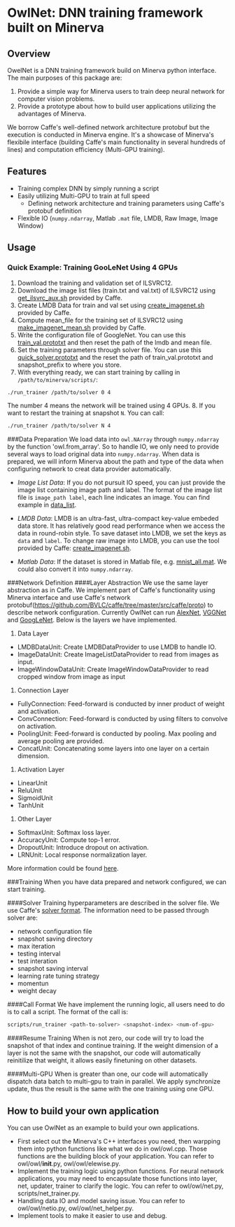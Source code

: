 # OwlNet: DNN training framework built on Minerva

## Overview
OwelNet is a DNN training framework build on Minerva python interface. The main purposes of this package are:
1. Provide a simple way for Minerva users to train deep neural network for computer vision problems.
2. Provide a prototype about how to build user applications utilizing the advantages of Minerva.

We borrow Caffe's well-defined network architecture protobuf but the execution is conducted in Minerva engine. It's a showcase of Minerva's flexibile interface (building Caffe's main functionality in several hundreds of lines) and computation efficiency (Multi-GPU training). 

## Features
* Training complex DNN by simply running a script
* Easily utilizing Multi-GPU to train at full speed
  * Defining network architecture and training parameters using Caffe's protobuf definition
* Flexible IO (`numpy.ndarray`, Matlab `.mat` file, LMDB, Raw Image, Image Window)

## Usage
### Quick Example: Training GooLeNet Using 4 GPUs
  1. Download the training and validation set of ILSVRC12.
  2. Download the image list files (train.txt and val.txt) of ILSVRC12 using [get_ilsvrc_aux.sh](https://github.com/BVLC/caffe/blob/master/data/ilsvrc12/get_ilsvrc_aux.sh) provided by Caffe.
  3. Create LMDB Data for train and val set using [create_imagenet.sh](https://github.com/BVLC/caffe/blob/master/examples/imagenet/create_imagenet.sh) provided by Caffe.
  4. Compute mean_file for the training set of ILSVRC12 using [make_imagenet_mean.sh](https://github.com/BVLC/caffe/blob/master/examples/imagenet/make_imagenet_mean.sh) provided by Caffe.
  5. Write the configuration file of GoogleNet. You can use this [train_val.prototxt](https://github.com/BVLC/caffe/blob/master/models/bvlc_googlenet/train_val.prototxt) and then reset the path of the lmdb and mean file.
  6. Set the training parameters through solver file. You can use this [quick_solver.prototxt](https://github.com/BVLC/caffe/blob/master/models/bvlc_googlenet/quick_solver.prototxt) and the reset the path of train_val.prototxt and snapshot_prefix to where you store.
  7. With everything ready, we can start training by calling in `/path/to/minerva/scripts/`:
  ```bash
  ./run_trainer /path/to/solver 0 4
  ```
  The number 4 means the network will be trained using 4 GPUs.
  8. If you want to restart the training at snapshot `N`. You can call:
  ```bash
  ./run_trainer /path/to/solver N 4
  ```

###Data Preparation
  We load data into `owl.NArray` through `numpy.ndarray` by the function 'owl.from_array'. So to handle IO, we only need to provide several ways to load original data into `numpy.ndarray`. When data is prepared, we will inform Minerva about the path and type of the data when configuring network to creat data provider automatically.

  * *Image List Data*: If you do not pursuit IO speed, you can just provide the image list containing image path and label. The format of the image list file is `image_path label`, each line indicates an image. You can find example in [data_list](http://dl.caffe.berkeleyvision.org/caffe_ilsvrc12.tar.gz).

  * *LMDB Data*: LMDB is an ultra-fast, ultra-compact key-value embeded data store. It has relatively good read performance when we access the data in round-robin style. To save dataset into LMDB, we set the keys as `data` and `label`. To change raw image into LMDB, you can use the tool provided by Caffe: [create_imagenet.sh](https://github.com/BVLC/caffe/blob/master/examples/imagenet/create_imagenet.sh).

  * *Matlab Data*: If the dataset is stored in Matlab file, e.g. [mnist_all.mat](https://code.google.com/p/kernelmachine/downloads/detail?name=mnist_all.mat). We could also convert it into `numpy.ndarray`.

###Network Definition
####Layer Abstraction
  We use the same layer abstraction as in Caffe. We implement part of Caffe's functionality using Minerva interface and use Caffe's network protobuf(https://github.com/BVLC/caffe/tree/master/src/caffe/proto) to describe network configuration. Currently OwlNet can run [AlexNet](www.cs.toronto.edu/~fritz/absps/imagenet.pdf), [VGGNet](http://arxiv.org/pdf/1409.1556.pdf) and [GoogLeNet](http://arxiv.org/pdf/1409.4842v1.pdf). Below is the layers we have implemented.

  1. Data Layer
  * LMDBDataUnit: Create LMDBDataProvider to use LMDB to handle IO.
  * ImageDataUnit: Create ImageListDataProvider to read from images as input.
  * ImageWindowDataUnit: Create ImageWindowDataProvider to read cropped window from image as input

  1. Connection Layer
  * FullyConnection: Feed-forward is conducted by inner product of weight and activation.
  * ConvConnection: Feed-forward is conducted by using filters to convolve on activation.
  * PoolingUnit: Feed-forward is conducted by pooling. Max pooling and average pooling are provided.
  * ConcatUnit: Concatenating some layers into one layer on a certain dimension.

  1. Activation Layer
  * LinearUnit
  * ReluUnit
  * SigmoidUnit
  * TanhUnit

  1. Other Layer
  * SoftmaxUnit: Softmax loss layer.
  * AccuracyUnit: Compute top-1 error.
  * DropoutUnit: Introduce dropout on activation.
  * LRNUnit: Local response normalization layer.

  More information could be found [here](https://github.com/minerva-developers/minerva/blob/master/owl/owl/net.py).

###Training
  When you have data prepared and network configured, we can start training. 

####Solver
  Training hyperparameters are described in the solver file. We use Caffe's [solver format](https://github.com/BVLC/caffe/blob/master/models/bvlc_alexnet/solver.prototxt). The information need to be passed through solver are:
  * network configuration file
  * snapshot saving directory
  * max iteration
  * testing interval
  * test interation
  * snapshot saving interval
  * learning rate tuning strategy
  * momentun
  * weight decay

####Call Format
  We have implement the running logic, all users need to do is to call a script. The format of the call is:
  ```bash
  scripts/run_trainer <path-to-solver> <snapshot-index> <num-of-gpu>
  ```

####Resume Training
  When <snapshot-index> is not zero, our code will try to load the snapshot of that index and continue training. If the weight dimension of a layer is not the same with the snapshot, our code will automatically reinitilize that weight, it allows easily finetuning on other datasets.

####Multi-GPU
  When <num-of-gpu> is greater than one, our code will automatically dispatch data batch to multi-gpu to train in parallel. We apply synchronize update, thus the result is the same with the one training using one GPU.

## How to build your own application
  You can use OwlNet as an example to build your own applications.
  * First select out the Minerva's C++ interfaces you need, then warpping them into python functions like what we do in owl/owl.cpp. Those functions are the building block of your application. You can refer to owl/owl/__init__.py, owl/owl/elewise.py.
  * Implement the training logic using python functions. For neural network applications, you may need to encapsulate those functions into layer, net, updater, trainer to clarify the logic. You can refer to owl/owl/net.py, scripts/net_trainer.py.
  * Handling data IO and model saving issue. You can refer to owl/owl/netio.py, owl/owl/net_helper.py.
  * Implement tools to make it easier to use and debug.
